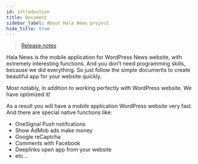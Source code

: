 ```yaml
---
id: introduction
title: Document
sidebar_label: About Hala News project
hide_title: true
---
```


> [Release notes](help-release-notes.md)

Hala News is the mobile application for WordPress News website, with extremely interesting functions. And you don’t need programming skills, because we did everything. So just follow the simple documents to create beautiful app for your website quickly.

Most notably, in addition to working perfectly with WordPress website. We have optimized it!

As a result you will have a mobile application WordPress website very fast. And there are special native functions like:
* OneSignal Push notifcations
* Show AdMob ads make money
* Google reCaptcha
* Comments with Facebook
* Deeplinks open app from your website
* etc...